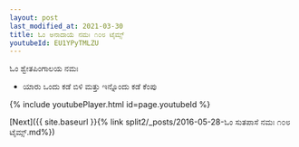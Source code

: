 ```yaml
---
layout: post
last_modified_at: 2021-03-30
title: ಓಂ ಅನಾದಾಯೆ ನಮಃ ೧೦೮ ಟೈಮ್ಸ್
youtubeId: EU1YPyTMLZU
---
```

 
 
 ಓಂ ಶ್ವೇತಪಿಂಗಾಲಯ ನಮಃ  
 
 -  ಯಾರು ಒಂದು ಕಡೆ ಬಿಳಿ ಮತ್ತು ಇನ್ನೊಂದು ಕಡೆ ಕೆಂಪು 
 
  
 
  
 
 
 
 
 
 


{% include youtubePlayer.html id=page.youtubeId %}
 
[Next]({{ site.baseurl }}{% link  split2/_posts/2016-05-28-ಓಂ ಸುತಪಾಸೆ ನಮಃ ೧೦೮ ಟೈಮ್ಸ್.md%})
 
